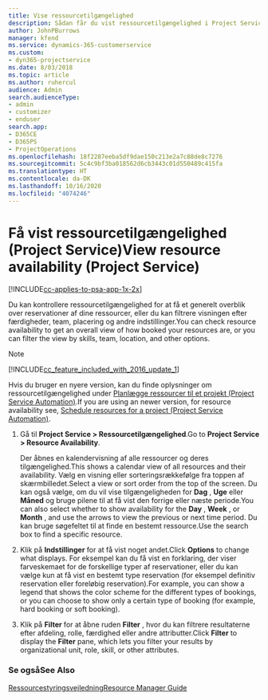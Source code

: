 ```yaml
---
title: Vise ressourcetilgængelighed
description: Sådan får du vist ressourcetilgængelighed i Project Service
author: JohnPBurrows
manager: kfend
ms.service: dynamics-365-customerservice
ms.custom:
- dyn365-projectservice
ms.date: 8/03/2018
ms.topic: article
ms.author: ruhercul
audience: Admin
search.audienceType:
- admin
- customizer
- enduser
search.app:
- D365CE
- D365PS
- ProjectOperations
ms.openlocfilehash: 18f2287eeba5df9dae150c213e2a7c88de8c7276
ms.sourcegitcommit: 5c4c9bf3ba018562d6cb3443c01d550489c415fa
ms.translationtype: HT
ms.contentlocale: da-DK
ms.lasthandoff: 10/16/2020
ms.locfileid: "4074246"
---
```

# <a name="view-resource-availability-project-service"></a><span data-ttu-id="bbcf7-103">Få vist ressourcetilgængelighed (Project Service)</span><span class="sxs-lookup"><span data-stu-id="bbcf7-103">View resource availability (Project Service)</span></span>

[!INCLUDE[cc-applies-to-psa-app-1x-2x](../includes/cc-applies-to-psa-app-1x-2x.md)]

<span data-ttu-id="bbcf7-104">Du kan kontrollere ressourcetilgængelighed for at få et generelt overblik over reservationer af dine ressourcer, eller du kan filtrere visningen efter færdigheder, team, placering og andre indstillinger.</span><span class="sxs-lookup"><span data-stu-id="bbcf7-104">You can check resource availability to get an overall view of how booked your resources are, or you can filter the view by skills, team, location, and other options.</span></span>  
  
> [!NOTE]
> [!INCLUDE[cc_feature_included_with_2016_update_1](../includes/cc-feature-included-with-2016-update-1.md)]  
> 
>  <span data-ttu-id="bbcf7-105">Hvis du bruger en nyere version, kan du finde oplysninger om ressourcetilgængelighed under [Planlægge ressourcer til et projekt (Project Service Automation)](../psa/schedule-resources-project.md).</span><span class="sxs-lookup"><span data-stu-id="bbcf7-105">If you are using an newer version, for resource availability see, [Schedule resources for a project (Project Service Automation)](../psa/schedule-resources-project.md).</span></span>  

1. <span data-ttu-id="bbcf7-106">Gå til **Project Service > Ressourcetilgængelighed**.</span><span class="sxs-lookup"><span data-stu-id="bbcf7-106">Go to **Project Service > Resource Availability**.</span></span>  

    <span data-ttu-id="bbcf7-107">Der åbnes en kalendervisning af alle ressourcer og deres tilgængelighed.</span><span class="sxs-lookup"><span data-stu-id="bbcf7-107">This shows a calendar view of all resources and their availability.</span></span> <span data-ttu-id="bbcf7-108">Vælg en visning eller sorteringsrækkefølge fra toppen af skærmbilledet.</span><span class="sxs-lookup"><span data-stu-id="bbcf7-108">Select a view or sort order from the top of the screen.</span></span> <span data-ttu-id="bbcf7-109">Du kan også vælge, om du vil vise tilgængeligheden for **Dag** , **Uge** eller **Måned** og bruge pilene til at få vist den forrige eller næste periode.</span><span class="sxs-lookup"><span data-stu-id="bbcf7-109">You can also select whether to show availability for the **Day** , **Week** , or **Month** , and use the arrows to view the previous or next time period.</span></span> <span data-ttu-id="bbcf7-110">Du kan bruge søgefeltet til at finde en bestemt ressource.</span><span class="sxs-lookup"><span data-stu-id="bbcf7-110">Use the search box to find a specific resource.</span></span>  

2. <span data-ttu-id="bbcf7-111">Klik på **Indstillinger** for at få vist noget andet.</span><span class="sxs-lookup"><span data-stu-id="bbcf7-111">Click **Options** to change what displays.</span></span> <span data-ttu-id="bbcf7-112">For eksempel kan du få vist en forklaring, der viser farveskemaet for de forskellige typer af reservationer, eller du kan vælge kun at få vist en bestemt type reservation (for eksempel definitiv reservation eller foreløbig reservation).</span><span class="sxs-lookup"><span data-stu-id="bbcf7-112">For example, you can show a legend that shows the color scheme for the different types of bookings, or you can choose to show only a certain type of booking (for example, hard booking or soft booking).</span></span>  

3. <span data-ttu-id="bbcf7-113">Klik på **Filter** for at åbne ruden **Filter** , hvor du kan filtrere resultaterne efter afdeling, rolle, færdighed eller andre attributter.</span><span class="sxs-lookup"><span data-stu-id="bbcf7-113">Click **Filter** to display the **Filter** pane, which lets you filter your results by organizational unit, role, skill, or other attributes.</span></span>  

### <a name="see-also"></a><span data-ttu-id="bbcf7-114">Se også</span><span class="sxs-lookup"><span data-stu-id="bbcf7-114">See Also</span></span>  
 [<span data-ttu-id="bbcf7-115">Ressourcestyringsvejledning</span><span class="sxs-lookup"><span data-stu-id="bbcf7-115">Resource Manager Guide</span></span>](../psa/resource-manager-guide.md)
